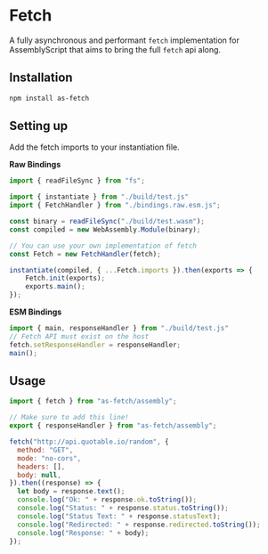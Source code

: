 # Fetch

A fully asynchronous and performant `fetch` implementation for AssemblyScript that aims to bring the full `fetch` api along.

## Installation

```bash
npm install as-fetch
```

## Setting up

Add the fetch imports to your instantiation file.

**Raw Bindings**
```js
import { readFileSync } from "fs";

import { instantiate } from "./build/test.js"
import { FetchHandler } from "./bindings.raw.esm.js";

const binary = readFileSync("./build/test.wasm");
const compiled = new WebAssembly.Module(binary);

// You can use your own implementation of fetch
const Fetch = new FetchHandler(fetch);

instantiate(compiled, { ...Fetch.imports }).then(exports => {
    Fetch.init(exports);
    exports.main();
});
```

**ESM Bindings**
```js
import { main, responseHandler } from "./build/test.js"
// Fetch API must exist on the host
fetch.setResponseHandler = responseHandler;
main();
```
## Usage

```js
import { fetch } from "as-fetch/assembly";

// Make sure to add this line!
export { responseHandler } from "as-fetch/assembly";

fetch("http://api.quotable.io/random", {
  method: "GET",
  mode: "no-cors",
  headers: [],
  body: null,
}).then((response) => {
  let body = response.text();
  console.log("Ok: " + response.ok.toString());
  console.log("Status: " + response.status.toString());
  console.log("Status Text: " + response.statusText);
  console.log("Redirected: " + response.redirected.toString());
  console.log("Response: " + body);
});
```